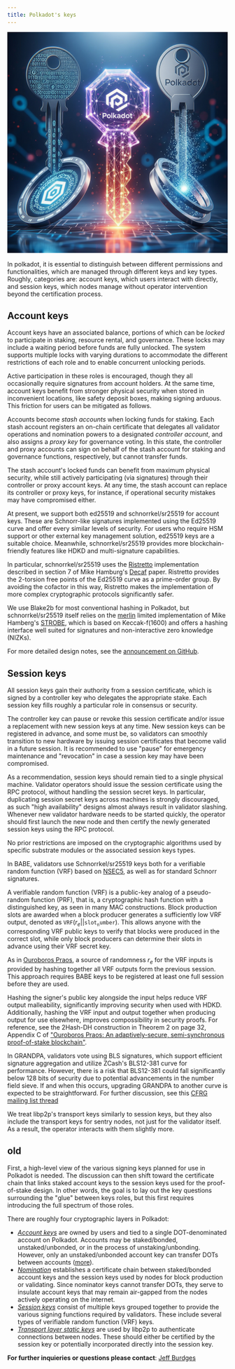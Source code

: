 ```yaml
---
title: Polkadot's keys
---
```


![](polkadot-keys.jpeg)

In polkadot, it is essential to distinguish between different permissions and functionalities, which are managed through different keys and key types.  Roughly, categories are: account keys, which users interact with directly, and session keys, which nodes manage without operator intervention beyond the certification process.

## Account keys

Account keys have an associated balance, portions of which can be _locked_ to participate in staking, resource rental, and governance. These locks may include a waiting period before funds are fully unlocked. The system supports multiple locks with varying durations to accommodate the different restrictions of each role and to enable concurrent unlocking periods.

Active participation in these roles is encouraged, though they all occasionally require signatures from account holders. At the same time, account keys benefit from stronger physical security when stored in inconvenient locations, like safety deposit boxes, making signing arduous.  This friction for users can be mitigated as follows.

Accounts become _stash accounts_ when locking funds for staking. Each stash account registers an on-chain certificate that delegates all validator operations and nomination powers to a designated _controller account_, and also assigns a _proxy key_ for governance voting.  In this state, the controller and proxy accounts can sign on behalf of the stash account for staking and governance functions, respectively, but cannot transfer funds.

The stash account's locked funds can benefit from maximum physical security, while still actively participating (via signatures) through their controller or proxy account keys.  At any time, the stash account can replace its controller or proxy keys, for instance, if operational security mistakes may have compromised either.

At present, we support both ed25519 and schnorrkel/sr25519 for account keys. These are Schnorr-like signatures implemented using the Ed25519 curve and offer every similar levels of security. For users who require HSM support or other external key management solution, ed25519 keys are a suitable choice. Meanwhile, schnorrkel/sr25519 provides more blockchain-friendly features like HDKD and multi-signature capabilities.

In particular, schnorrkel/sr25519 uses the [Ristretto](https://doc.dalek.rs/curve25519_dalek/ristretto/index.html) implementation described in section 7 of Mike Hamburg's [Decaf](https://eprint.iacr.org/2015/673.pdf) paper. Ristretto provides the 2-torsion free points of the Ed25519 curve as a prime-order group. By avoiding the cofactor in this way, Ristretto makes the implementation of more complex cryptographic protocols significantly safer. 

We use Blake2b for most conventional hashing in Polkadot, but schnorrkel/sr25519 itself relies on the [merlin](https://doc.dalek.rs/merlin/index.html) limited implementation of Mike Hamberg's [STROBE](http://strobe.sourceforge.io/), which is based on Keccak-f(1600) and offers a hashing interface well suited for signatures and non-interactive zero knowledge (NIZKs).  

For more detailed design notes, see the [announcement on GitHub](https://github.com/w3f/schnorrkel/blob/master/annoucement.md).

## Session keys

All session keys gain their authority from a session certificate, which is signed by a controller key who delegates the appropriate stake. Each session key fills roughly a particular role in consensus or security.  

The controller key can pause or revoke this session certificate and/or issue a replacement with new session keys at any time.  New session keys can be registered in advance, and some must be, so validators can smoothly transition to new hardware by issuing session certificates that become valid in a future session.  It is recommended to use "pause" for emergency maintenance and "revocation" in case a session key may have been compromised.

As a recommendation, session keys should remain tied to a single physical machine. Validator operators should issue the session certificate using the RPC protocol, without handling the session secret keys. In particular, duplicating session secret keys across machines is strongly discouraged, as such "high availability" designs almost always result in validator slashing. Whenever new validator hardware needs to be started quickly, the operator should first launch the new node and then certify the newly generated session keys using the RPC protocol.


No prior restrictions are imposed on the cryptographic algorithms used by specific substrate modules or the associated session keys types.

In BABE, validators use Schnorrkel/sr25519 keys both for a verifiable random function (VRF) based on [NSEC5](https://eprint.iacr.org/2017/099.pdf), as well as for standard Schnorr signatures.

A verifiable random function (VRF) is a public-key analog of a pseudo-random function (PRF), that is, a cryptographic hash function with a distinguished key, as seen in many MAC constructions. Block production slots are awarded when a block producer generates a sufficiently low VRF output, denoted as $\mathtt{VRF}(r_e || \mathtt{slot_number} )$. This allows anyone with the corresponding VRF public keys to verify that blocks were produced in the correct slot, while only block producers can determine their slots in advance using their VRF secret key.

As in [Ouroboros Praos](https://eprint.iacr.org/2017/573.pdf), a source of randomness $r_e$ for the VRF inputs is provided by hashing together all VRF outputs form the previous session. This approach requires BABE keys to be registered at least one full session before they are used.

Hashing the signer's public key alongside the input helps reduce VRF output malleability, significantly improving security when used with HDKD. Additionally, hashing the VRF input and output together when producing output for use elsewhere, improves compossibility in security proofs. For reference, see the 2Hash-DH construction in Theorem 2 on page 32, Appendix C of ["Ouroboros Praos: An adaptively-secure, semi-synchronous proof-of-stake blockchain"](https://eprint.iacr.org/2017/573.pdf).

In GRANDPA, validators vote using BLS signatures, which support efficient signature aggregation and utilize ZCash's BLS12-381 curve for performance.  However, there is a risk that BLS12-381 could fall significantly below 128 bits of security due to potential advancements in the number field sieve.  If and when this occurs, upgrading GRANDPA to another curve is expected to be straightforward. For further discussion, see this [CFRG mailing list thread](https://mailarchive.ietf.org/arch/msg/cfrg/eAn3_8XpcG4R2VFhDtE_pomPo2Q)


We treat libp2p's transport keys similarly to session keys, but they also include the transport keys for sentry nodes, not just for the validator itself.  As a result, the operator interacts with them slightly more.




## old

First, a high-level view of the various signing keys planned for use in Polkadot is needed. The discussion can then shift toward the certificate chain that links staked account keys to the session keys used for the proof-of-stake design.  In other words, the goal is to lay out the key questions surrounding the "glue" between keys roles, but this first requires introducing the full spectrum of those roles.

There are roughly four cryptographic layers in Polkadot:

 - [*Account keys*](1-accounts.md) are owned by users and tied to a single DOT-denominated account on Polkadot.  Accounts may be staked/bonded, unstaked/unbonded, or in the process of unstaking/unbonding. However, only an unstaked/unbonded account key can transfer DOTs between accounts ([more](1-accounts-more.md)).
 - [*Nomination*](2-staking.md) establishes a certificate chain between staked/bonded account keys and the session keys used by nodes for block production or validating.  Since nominator keys cannot transfer DOTs, they serve to insulate account keys that may remain air-gapped from the nodes actively operating on the internet.
 - [*Session keys*](3-session.md) consist of multiple keys grouped together to provide the various signing functions required by validators. These include several types of verifiable random function (VRF) keys.
 - [*Transport layer static keys*](https://forum.web3.foundation/t/transport-layer-authentication-libp2ps-secio/69) are used by libp2p to authenticate connections between nodes. These should either be certified by the session key or potentially incorporated directly into the session key.


**For further inquieries or questions please contact**: [Jeff Burdges](/team_members/jeff.md)

